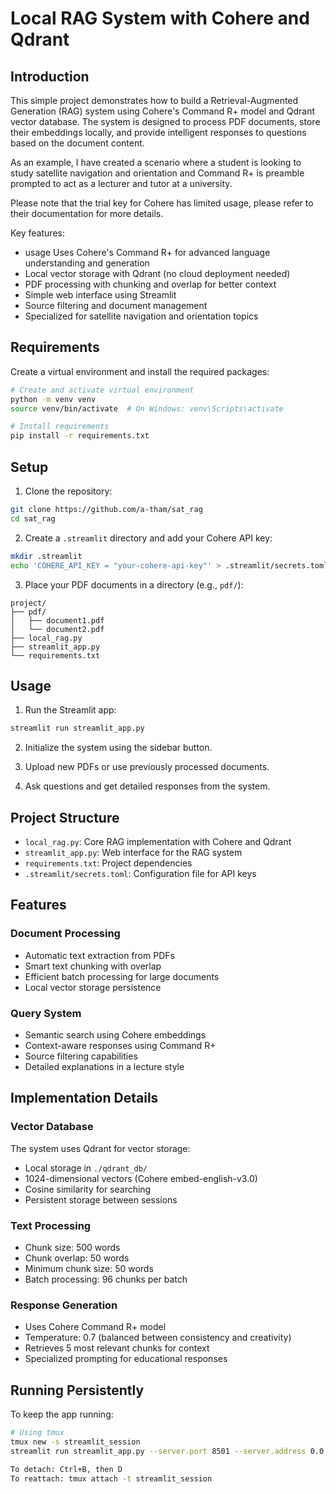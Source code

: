# Local RAG System with Cohere and Qdrant

## Introduction
This simple project demonstrates how to build a Retrieval-Augmented Generation (RAG) system using Cohere's Command R+ model and Qdrant vector database. The system is designed to process PDF documents, store their embeddings locally, and provide intelligent responses to questions based on the document content.

As an example, I have created a scenario where a student is looking to study satellite navigation and orientation and Command R+ is preamble prompted to act as a lecturer and tutor at a university.

Please note that the trial key for Cohere has limited usage, please refer to their documentation for more details.

Key features:
- usage Uses Cohere's Command R+ for advanced language understanding and generation
- Local vector storage with Qdrant (no cloud deployment needed)
- PDF processing with chunking and overlap for better context
- Simple web interface using Streamlit
- Source filtering and document management
- Specialized for satellite navigation and orientation topics

## Requirements
Create a virtual environment and install the required packages:

```bash
# Create and activate virtual environment
python -m venv venv
source venv/bin/activate  # On Windows: venv\Scripts\activate

# Install requirements
pip install -r requirements.txt
```

## Setup

1. Clone the repository:
```bash
git clone https://github.com/a-tham/sat_rag
cd sat_rag
```

2. Create a `.streamlit` directory and add your Cohere API key:
```bash
mkdir .streamlit
echo 'COHERE_API_KEY = "your-cohere-api-key"' > .streamlit/secrets.toml
```

3. Place your PDF documents in a directory (e.g., `pdf/`):
```
project/
├── pdf/
│   ├── document1.pdf
│   └── document2.pdf
├── local_rag.py
├── streamlit_app.py
└── requirements.txt
```

## Usage

1. Run the Streamlit app:
```bash
streamlit run streamlit_app.py
```

2. Initialize the system using the sidebar button.

3. Upload new PDFs or use previously processed documents.

4. Ask questions and get detailed responses from the system.

## Project Structure

- `local_rag.py`: Core RAG implementation with Cohere and Qdrant
- `streamlit_app.py`: Web interface for the RAG system
- `requirements.txt`: Project dependencies
- `.streamlit/secrets.toml`: Configuration file for API keys

## Features

### Document Processing
- Automatic text extraction from PDFs
- Smart text chunking with overlap
- Efficient batch processing for large documents
- Local vector storage persistence

### Query System
- Semantic search using Cohere embeddings
- Context-aware responses using Command R+
- Source filtering capabilities
- Detailed explanations in a lecture style

## Implementation Details

### Vector Database
The system uses Qdrant for vector storage:
- Local storage in `./qdrant_db/`
- 1024-dimensional vectors (Cohere embed-english-v3.0)
- Cosine similarity for searching
- Persistent storage between sessions

### Text Processing
- Chunk size: 500 words
- Chunk overlap: 50 words
- Minimum chunk size: 50 words
- Batch processing: 96 chunks per batch

### Response Generation
- Uses Cohere Command R+ model
- Temperature: 0.7 (balanced between consistency and creativity)
- Retrieves 5 most relevant chunks for context
- Specialized prompting for educational responses

## Running Persistently

To keep the app running:

```bash
# Using tmux
tmux new -s streamlit_session
streamlit run streamlit_app.py --server.port 8501 --server.address 0.0.0.0

To detach: Ctrl+B, then D
To reattach: tmux attach -t streamlit_session
```
